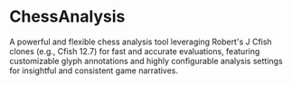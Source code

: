 # ChessAnalysis
A powerful and flexible chess analysis tool leveraging Robert's J Cfish clones (e.g., Cfish 12.7) for fast and accurate evaluations, featuring customizable glyph annotations and highly configurable analysis settings for insightful and consistent game narratives.
